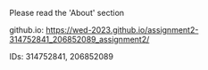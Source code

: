 Please read the 'About' section

github.io: https://wed-2023.github.io/assignment2-314752841_206852089_assignment2/

IDs:
314752841, 206852089
